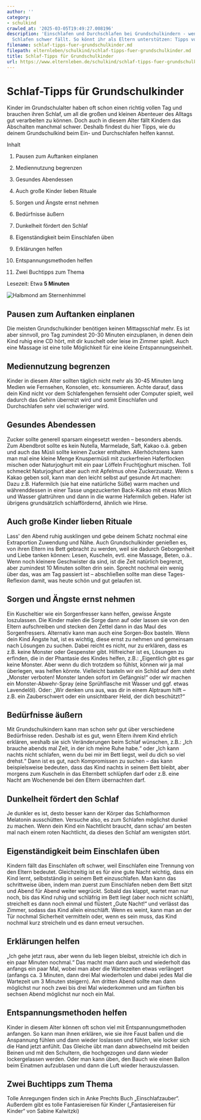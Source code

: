 ```yaml
---
author: ''
category:
- schulkind
crawled_at: '2025-03-05T19:49:27.008196'
description: 'Einschlafen und Durchschlafen bei Grundschulkindern - wenn Kindern das
  Schlafen schwer fällt. So könnt ihr als Eltern unterstützen: Tipps von Melanie Schüer'
filename: schlaf-tipps-fuer-grundschulkinder.md
filepath: elternleben/schulkind/schlaf-tipps-fuer-grundschulkinder.md
title: Schlaf-Tipps für Grundschulkinder
url: https://www.elternleben.de/schulkind/schlaf-tipps-fuer-grundschulkinder/
---
```


#  Schlaf-Tipps für Grundschulkinder

Kinder im Grundschulalter haben oft schon einen richtig vollen Tag und
brauchen ihren Schlaf, um all die großen und kleinen Abenteuer des Alltags gut
verarbeiten zu können. Doch auch in diesem Alter fällt Kindern das Abschalten
manchmal schwer. Deshalb findest du hier Tipps, wie du deinem Grundschulkind
beim Ein- und Durchschlafen helfen kannst.

Inhalt

1. Pausen zum Auftanken einplanen

2. Mediennutzung begrenzen

3. Gesundes Abendessen

4. Auch große Kinder lieben Rituale

5. Sorgen und Ängste ernst nehmen

6. Bedürfnisse äußern

7. Dunkelheit fördert den Schlaf

8. Eigenständigkeit beim Einschlafen üben

9. Erklärungen helfen

10. Entspannungsmethoden helfen

11. Zwei Buchtipps zum Thema

Lesezeit: Etwa **5 Minuten**

![Halbmond am
Sternenhimmel](/fileadmin/_processed_/0/3/csm_Tipps_Einschlaftipps_fu__r_Grundschulkinder_d220c383be.jpg)

##  Pausen zum Auftanken einplanen

Die meisten Grundschulkinder benötigen keinen Mittagsschlaf mehr. Es ist aber
sinnvoll, pro Tag zumindest 20-30 Minuten einzuplanen, in denen dein Kind
ruhig eine CD hört, mit dir kuschelt oder leise im Zimmer spielt. Auch eine
Massage ist eine tolle Möglichkeit für eine kleine Entspannungseinheit.

##  Mediennutzung begrenzen

Kinder in diesem Alter sollten täglich nicht mehr als 30-45 Minuten lang
Medien wie Fernsehen, Konsolen, etc. konsumieren. Achte darauf, dass dein Kind
nicht vor dem Schlafengehen fernsieht oder Computer spielt, weil dadurch das
Gehirn überreizt wird und somit Einschlafen und Durchschlafen sehr viel
schwieriger wird.

##  Gesundes Abendessen

Zucker sollte generell sparsam eingesetzt werden – besonders abends. Zum
Abendbrot sollte es kein Nutella, Marmelade, Saft, Kakao o.ä. geben und auch
das Müsli sollte keinen Zucker enthalten. Allerhöchstens kann man mal eine
kleine Menge Knuspermüsli mit zuckerfreien Haferflocken mischen oder
Naturjoghurt mit ein paar Löffeln Fruchtjoghurt mischen. Toll schmeckt
Naturjoghurt aber auch mit Apfelmus ohne Zuckerzusatz. Wenn s Kakao geben
soll, kann man den leicht selbst auf gesunde Art machen: Dazu z.B. Hafermilch
(sie hat eine natürliche Süße) warm machen und währenddessen in einer Tasse
ungezuckerten Back-Kakao mit etwas Milch und Wasser glattrühren und dann in
die warme Hafermilch geben. Hafer ist übrigens grundsätzlich schlaffördernd,
ähnlich wie Hirse.

##  Auch große Kinder lieben Rituale

Lass' den Abend ruhig ausklingen und gebe deinem Schatz nochmal eine
Extraportion Zuwendung und Nähe. Auch Grundschulkinder genießen es, von ihren
Eltern ins Bett gebracht zu werden, weil sie dadurch Geborgenheit und Liebe
tanken können: Lesen, Kuscheln, evtl. eine Massage, Beten, o.ä.. Wenn noch
kleinere Geschwister da sind, ist die Zeit natürlich begrenzt, aber zumindest
10 Minuten sollten drin sein. Sprecht nochmal ein wenig über das, was am Tag
passiert ist – abschließen sollte man diese Tages-Reflexion damit, was heute
schön und gut gelaufen ist.

##  Sorgen und Ängste ernst nehmen

Ein Kuscheltier wie ein Sorgenfresser kann helfen, gewisse Ängste loszulassen.
Die Kinder malen die Sorge dann auf oder lassen sie von den Eltern
aufschreiben und stecken den Zettel dann in das Maul des Sorgenfressers.
Alternativ kann man auch eine Sorgen-Box basteln. Wenn dein Kind Ängste hat,
ist es wichtig, diese ernst zu nehmen und gemeinsam nach Lösungen zu suchen.
Dabei reicht es nicht, nur zu erklären, dass es z.B. keine Monster oder
Gespenster gibt. Hilfreicher ist es, Lösungen zu erfinden, die in der
Phantasie des Kindes helfen, z.B.: „Eigentlich gibt es gar keine Monster. Aber
wenn du dich trotzdem so fühlst, können wir ja mal überlegen, was helfen
könnte. Vielleicht basteln wir ein Schild auf dem steht „Monster verboten!
Monster landen sofort im Gefängnis!“ oder wir machen ein Monster-Abwehr-Spray
(eine Sprühflasche mit Wasser und ggf. etwas Lavendelöl). Oder: „Wir denken
uns aus, was dir in einem Alptraum hilft – z.B. ein Zauberschwert oder ein
unsichtbarer Held, der dich beschützt?“

##  Bedürfnisse äußern

Mit Grundschulkindern kann man schon sehr gut über verschiedene Bedürfnisse
reden. Deshalb ist es gut, wenn Eltern ihrem Kind ehrlich erklären, weshalb
sie sich Veränderungen beim Schlaf wünschen, z.B.: „Ich brauche abends mal
Zeit, in der ich meine Ruhe habe.“ oder „Ich kann nachts nicht schlafen, wenn
du bei mir im Bett liegst, weil du dich so viel drehst.“ Dann ist es gut, nach
Kompromissen zu suchen – das kann beispielsweise bedeuten, dass das Kind
nachts in seinem Bett bleibt, aber morgens zum Kuscheln in das Elternbett
schlüpfen darf oder z.B. eine Nacht am Wochenende bei den Eltern übernachten
darf.

##  Dunkelheit fördert den Schlaf

Je dunkler es ist, desto besser kann der Körper das Schlafhormon Melatonin
ausschütten. Versuche also, es zum Schlafen möglichst dunkel zu machen. Wenn
dein Kind ein Nachtlicht braucht, dann schau‘ am besten mal nach einem roten
Nachtlicht, da dieses den Schlaf am wenigsten stört.

##  Eigenständigkeit beim Einschlafen üben

Kindern fällt das Einschlafen oft schwer, weil Einschlafen eine Trennung von
den Eltern bedeutet. Gleichzeitig ist es für eine gute Nacht wichtig, dass ein
Kind lernt, selbstständig in seinem Bett einzuschlafen. Man kann das
schrittweise üben, indem man zuerst zum Einschlafen neben dem Bett sitzt und
Abend für Abend weiter wegrückt. Sobald das klappt, wartet man nur noch, bis
das Kind ruhig und schläfrig im Bett liegt (aber noch nicht schläft),
streichelt es dann noch einmal und flüstert „Gute Nacht!“ und verlässt das
Zimmer, sodass das Kind allein einschläft. Wenn es weint, kann man an der Tür
nochmal Sicherheit vermitteln oder, wenn es sein muss, das Kind nochmal kurz
streicheln und es dann erneut versuchen.

##  Erklärungen helfen

„Ich gehe jetzt raus, aber wenn du lieb liegen bleibst, streichle ich dich in
ein paar Minuten nochmal.“ Das macht man dann auch und wiederholt das anfangs
ein paar Mal, wobei man aber die Wartezeiten etwas verlängert (anfangs ca. 3
Minuten, dann drei Mal wiederholen und dabei jedes Mal die Wartezeit um 3
Minuten steigern). Am dritten Abend sollte man dann möglichst nur noch zwei
bis drei Mal wiederkommen und am fünften bis sechsen Abend möglichst nur noch
ein Mal.

##  Entspannungsmethoden helfen

Kinder in diesem Alter können oft schon viel mit Entspannungsmethoden
anfangen. So kann man ihnen erklären, wie sie ihre Faust ballen und die
Anspannung fühlen und dann wieder loslassen und fühlen, wie locker sich die
Hand jetzt anfühlt. Das Gleiche übt man dann abwechselnd mit beiden Beinen und
mit den Schultern, die hochgezogen und dann wieder lockergelassen werden. Oder
man kann üben, den Bauch wie einen Ballon beim Einatmen aufzublasen und dann
die Luft wieder herauszulassen.

##  Zwei Buchtipps zum Thema

Tolle Anregungen finden sich in Anke Prechts Buch „Einschlafzauber“. Außerdem
gibt es tolle Fantasiereisen für Kinder („Fantasiereisen für Kinder“ von
Sabine Kalwitzki)

